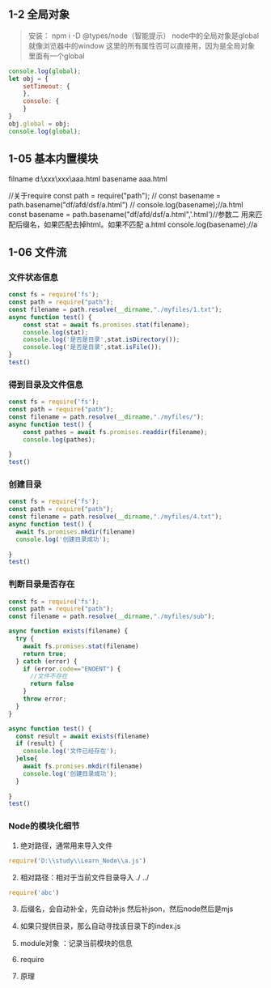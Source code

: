 ## 1-2 全局对象
> 安装： npm i -D @types/node（智能提示）
node中的全局对象是global就像浏览器中的window
这里的所有属性否可以直接用，因为是全局对象
里面有一个global
```js
console.log(global);
let obj = {
    setTimeout: {
    },
    console: {
    }
}
obj.global = obj;
console.log(global);
```


## 1-05 基本内置模块
filname d:\xxx\xxx\aaa.html
basename aaa.html

//关于require
const path = require("path");
// const basename = path.basename("df/afd/dsf/a.html")
// console.log(basename);//a.html
const basename = path.basename("df/afd/dsf/a.html",'.html')//参数二 用来匹配后缀名，如果匹配去掉html。如果不匹配 a.html
console.log(basename);//a
## 1-06 文件流
### 文件状态信息
```js
const fs = require('fs');
const path = require("path");
const filename = path.resolve(__dirname,"./myfiles/1.txt");
async function test() {
    const stat = await fs.promises.stat(filename);
    console.log(stat);
    console.log('是否是目录',stat.isDirectory());
    console.log('是否是目录',stat.isFile());
}
test()
```
### 得到目录及文件信息
```js
const fs = require('fs');
const path = require("path");
const filename = path.resolve(__dirname,"./myfiles/");
async function test() {
    const pathes = await fs.promises.readdir(filename);
    console.log(pathes);
    
}
test()
```
### 创建目录
```js
const fs = require('fs');
const path = require("path");
const filename = path.resolve(__dirname,"./myfiles/4.txt");
async function test() {
  await fs.promises.mkdir(filename)
  console.log('创建目录成功');
    
}
test()
```
### 判断目录是否存在
```js
const fs = require('fs');
const path = require("path");
const filename = path.resolve(__dirname,"./myfiles/sub");

async function exists(filename) {
  try {
    await fs.promises.stat(filename)
    return true;
  } catch (error) {
    if (error.code=="ENOENT") {
      //文件不存在
      return false
    }
    throw error;
  }
}

async function test() {
  const result = await exists(filename)
  if (result) {
    console.log('文件已经存在');
  }else{
    await fs.promises.mkdir(filename)
    console.log('创建目录成功');
  }
    
}
test()
```



### Node的模块化细节
1. 绝对路径，通常用来导入文件
```js
require('D:\\study\\Learn_Node\\a.js')
```
2. 相对路径：相对于当前文件目录导入 ./  ../

```js
require('abc')
```
3. 后缀名，会自动补全，先自动补js 然后补json，然后node然后是mjs

4. 如果只提供目录，那么自动寻找该目录下的index.js
5. module对象 ：记录当前模块的信息
6. require
7. 原理